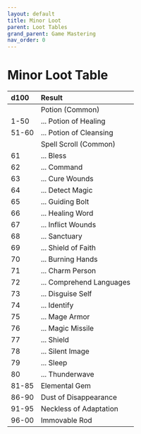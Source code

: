 ```yaml
---
layout: default
title: Minor Loot
parent: Loot Tables
grand_parent: Game Mastering
nav_order: 0
---
```


# Minor Loot Table

| d100  | Result                   |
| :---- | :----------------------- |
|       | Potion (Common)          |
| 1-50  | ... Potion of Healing    |
| 51-60 | ... Potion of Cleansing  |
|       | Spell Scroll (Common)    |
| 61    | ... Bless                |
| 62    | ... Command              |
| 63    | ... Cure Wounds          |
| 64    | ... Detect Magic         |
| 65    | ... Guiding Bolt         |
| 66    | ... Healing Word         |
| 67    | ... Inflict Wounds       |
| 68    | ... Sanctuary            |
| 69    | ... Shield of Faith      |
| 70    | ... Burning Hands        |
| 71    | ... Charm Person         |
| 72    | ... Comprehend Languages |
| 73    | ... Disguise Self        |
| 74    | ... Identify             |
| 75    | ... Mage Armor           |
| 76    | ... Magic Missile        |
| 77    | ... Shield               |
| 78    | ... Silent Image         |
| 79    | ... Sleep                |
| 80    | ... Thunderwave          |
| 81-85 | Elemental Gem            |
| 86-90 | Dust of Disappearance    |
| 91-95 | Neckless of Adaptation   |
| 96-00 | Immovable Rod            |